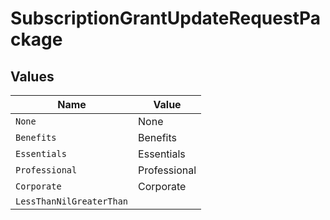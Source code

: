 # SubscriptionGrantUpdateRequestPackage


## Values

| Name                     | Value                    |
| ------------------------ | ------------------------ |
| `None`                   | None                     |
| `Benefits`               | Benefits                 |
| `Essentials`             | Essentials               |
| `Professional`           | Professional             |
| `Corporate`              | Corporate                |
| `LessThanNilGreaterThan` | <nil>                    |